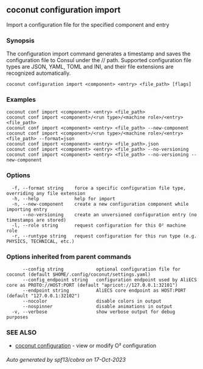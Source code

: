 ## coconut configuration import

Import a configuration file for the specified component and entry

### Synopsis

The configuration import command generates a timestamp and saves
the configuration file to Consul under the <component>/<entry>/<timestamp> path. 
Supported configuration file types are JSON, YAML, TOML and INI, 
and their file extensions are recognized automatically.

```
coconut configuration import <component> <entry> <file_path> [flags]
```

### Examples

```
coconut conf import <component> <entry> <file_path>
coconut conf import <component>/<run type>/<machine role>/<entry> <file_path>
coconut conf import <component> <entry> <file_path> --new-component
coconut conf import <component>/<run type>/<machine role>/<entry> <file_path> --format=json
coconut conf import <component> <entry> <file_path>.json
coconut conf import <component> <entry> <file_path> --no-versioning 
coconut conf import <component> <entry> <file_path> --no-versioning --new-component

```

### Options

```
  -f, --format string    force a specific configuration file type, overriding any file extension
  -h, --help             help for import
  -n, --new-component    create a new configuration component while importing entry
      --no-versioning    create an unversioned configuration entry (no timestamps are stored)
  -l, --role string      request configuration for this O² machine role
  -r, --runtype string   request configuration for this run type (e.g. PHYSICS, TECHNICAL, etc.)
```

### Options inherited from parent commands

```
      --config string            optional configuration file for coconut (default $HOME/.config/coconut/settings.yaml)
      --config_endpoint string   configuration endpoint used by AliECS core as PROTO://HOST:PORT (default "apricot://127.0.0.1:32101")
      --endpoint string          AliECS core endpoint as HOST:PORT (default "127.0.0.1:32102")
      --nocolor                  disable colors in output
      --nospinner                disable animations in output
  -v, --verbose                  show verbose output for debug purposes
```

### SEE ALSO

* [coconut configuration](coconut_configuration.md)	 - view or modify O² configuration

###### Auto generated by spf13/cobra on 17-Oct-2023
